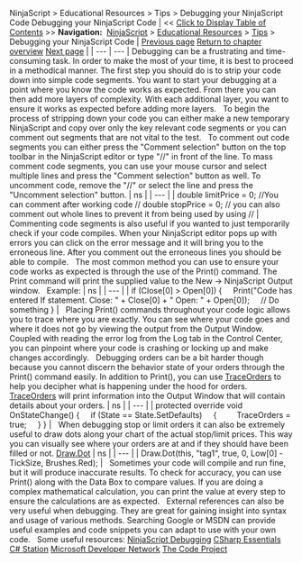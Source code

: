 ﻿
NinjaScript \> Educational Resources \> Tips \> Debugging your NinjaScript Code
Debugging your NinjaScript Code
| \<\< [Click to Display Table of Contents](debugging_your_ninjascript_cod.md) \>\> **Navigation:**     [NinjaScript](ninjascript.md) \> [Educational Resources](educational_resources.md) \> [Tips](tips.md) \> Debugging your NinjaScript Code | [Previous page](creating_user_defined_input_pa.md) [Return to chapter overview](tips.md) [Next page](floating-point_arithmetic.md) |
| --- | --- |
Debugging can be a frustrating and time\-consuming task. In order to make the most of your time, it is best to proceed in a methodical manner. The first step you should do is to strip your code down into simple code segments. You want to start your debugging at a point where you know the code works as expected. From there you can then add more layers of complexity. With each additional layer, you want to ensure it works as expected before adding more layers.
 
To begin the process of stripping down your code you can either make a new temporary NinjaScript and copy over only the key relevant code segments or you can comment out segments that are not vital to the test.
 
To comment out code segments you can either press the "Comment selection" button on the top toolbar in the NinjaScript editor or type "//" in front of the line. To mass comment code segments, you can use your mouse cursor and select multiple lines and press the "Comment selection" button as well. To uncomment code, remove the "//" or select the line and press the "Uncomment selection" button.
| ns |
| --- |
| double limitPrice \= 0; //You can comment after working code // double stopPrice \= 0; // you can also comment out whole lines to prevent it from being used by using // |
 
Commenting code segments is also useful if you wanted to just temporarily check if your code compiles. When your NinjaScript editor pops up with errors you can click on the error message and it will bring you to the erroneous line. After you comment out the erroneous lines you should be able to compile.
 
The most common method you can use to ensure your code works as expected is through the use of the Print() command. The Print command will print the supplied value to the New \-\> NinjaScript Output window.
 
Example:
| ns |
| --- |
| if (Close\[0] \> Open\[0]) {      Print("Code has entered If statement. Close: " \+ Close\[0] \+ " Open: " \+ Open\[0]);      // Do something } |
 
Placing Print() commands throughout your code logic allows you to trace where you are exactly. You can see where your code goes and where it does not go by viewing the output from the Output Window. Coupled with reading the error log from the Log tab in the Control Center, you can pinpoint where your code is crashing or locking up and make changes accordingly.
 
Debugging orders can be a bit harder though because you cannot discern the behavior state of your orders through the Print() command easily. In addition to Print(), you can use [TraceOrders](traceorders.md) to help you decipher what is happening under the hood for orders. [TraceOrders](traceorders.md) will print information into the Output Window that will contain details about your orders.
| ns |
| --- |
| protected override void OnStateChange() {      if (State \=\= State.SetDefaults)      {          TraceOrders \= true;      } } |
 
When debugging stop or limit orders it can also be extremely useful to draw dots along your chart of the actual stop/limit prices. This way you can visually see where your orders are at and if they should have been filled or not. [Draw.Dot](draw_dot.md)
| ns |
| --- |
| Draw.Dot(this, "tag1", true, 0, Low\[0] \- TickSize, Brushes.Red); |
 
Sometimes your code will compile and run fine, but it will produce inaccurate results. To check for accuracy, you can use Print() along with the Data Box to compare values. If you are doing a complex mathematical calculation, you can print the value at every step to ensure the calculations are as expected.
 
External references can also be very useful when debugging. They are great for gaining insight into syntax and usage of various methods. Searching Google or MSDN can provide useful examples and code snippets you can adapt to use with your own code.
 
Some useful resources:
[NinjaScript Debugging](http://www.ninjatrader.com/support/forum/showthread.php?p=23415#post23415)
[CSharp Essentials](http://www.techotopia.com/index.php/C_Sharp_Essentials)
[C\# Station](https://csharp-station.com/)
[Microsoft Developer Network](http://msdn2.microsoft.com/en-us/library/aa139615.aspx)
[The Code Project](http://www.codeproject.com/)

